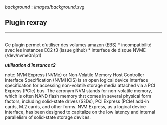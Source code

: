 $background:images/background.svg$
## Plugin rexray
---
<br/>
Ce plugin permet d'utiliser des volumes amazon (EBS)
* incompatibilité avec les instances EC2 t3 (issue github)
* interface de disque NVME (/dev/nvme0n1p1)

***utilisation d'instance t2***

note:
NVM Express (NVMe) or Non-Volatile Memory Host Controller Interface Specification (NVMHCIS) is an open logical device interface specification for accessing non-volatile storage media attached via a PCI Express (PCIe) bus. The acronym NVM stands for non-volatile memory, which is often NAND flash memory that comes in several physical form factors, including solid-state drives (SSDs), PCI Express (PCIe) add-in cards, M.2 cards, and other forms. NVM Express, as a logical device interface, has been designed to capitalize on the low latency and internal parallelism of solid-state storage devices.
